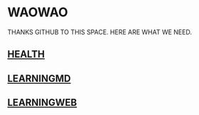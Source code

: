 # WAOWAO
THANKS GITHUB TO THIS SPACE. HERE ARE WHAT WE NEED. 

## [HEALTH](https://github.com/waowao/waowao.github.io/blob/master/health-tangniaobing.md/)
  
## [LEARNINGMD](https://github.com/waowao/waowao.github.io/blob/master/learning-md.md/)

## [LEARNINGWEB](https://github.com/waowao/waowao.github.io/blob/master/learning-web.md/)
